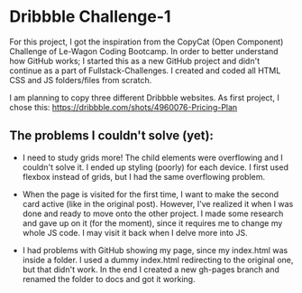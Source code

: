 # Dribbble Challenge-1
For this project, I got the inspiration from the CopyCat (Open Component) Challenge of Le-Wagon Coding Bootcamp. In order to better understand how GitHub works; I started this as a new GitHub project and didn't continue as a part of Fullstack-Challenges. I created and coded all HTML CSS and JS folders/files from scratch.

I am planning to copy three different Dribbble websites. As first project, I chose this: https://dribbble.com/shots/4960076-Pricing-Plan

## The problems I couldn't solve (yet):
* I need to study grids more! The child elements were overflowing and I couldn't solve it. I ended up styling (poorly) for each device. I first used flexbox instead of grids, but I had the same overflowing problem. 

* When the page is visited for the first time, I want to make the second card active (like in the original post). However, I've realized it when I was done and ready to move onto
the other project. I made some research and gave up on it (for the moment), since it requires me to change my whole JS code. I may visit it back when I delve more into JS.

* I had problems with GitHub showing my page, since my index.html was inside a folder. I used a dummy index.html redirecting to the original one, but that didn't work. In the end I created a new gh-pages branch and renamed the folder to docs and got it working.
